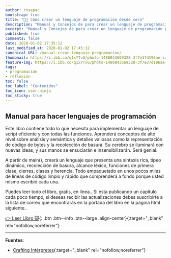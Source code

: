 ```yaml
---
author: rosepac
bootstrap: true
title: "👨‍💻 Cómo crear un lenguaje de programación desde cero"
description: "Manual y Consejos de para crear un lenguaje de programación por completo"
excerpt: "Manual y Consejos de para crear un lenguaje de programación por completo"
published: true
comments: false
date: 2020-01-02 17:35:12
last_modified_at: 2020-01-02 17:45:12
canonical_URL: /manual-crear-lenguaje-programacion/
thumbnail: https://i.ibb.co/q1xYTvG/photo-1480843669328-3f7e37d196ae-ixlib-rb-1-2.jpg
feature-img: https://i.ibb.co/q1xYTvG/photo-1480843669328-3f7e37d196ae-ixlib-rb-1-2.jpg
tags:
- programación
- reflexión
toc: false
toc_label: "Contenidos"
toc_icon: user-ninja
toc_sticky: true
---
```


## Manual para hacer lenguajes de programación

Este libro contiene todo lo que necesita para implementar un lenguaje de script eficiente y con todas las funciones. Aprenderá conceptos de alto nivel sobre análisis y semántica y detalles valiosos como la representación de código de bytes y la recolección de basura. Su cerebro se iluminará con nuevas ideas, y sus manos se ensuciarán e insensibilizarán. Será genial.

A partir de main(), creará un lenguaje que presenta una sintaxis rica, tipeo dinámico, recolección de basura, alcance léxico, funciones de primera clase, cierres, clases y herencia. Todo empaquetado en unos pocos miles de líneas de código limpio y rápido que comprenderá a fondo porque usted mismo escribió cada una.

Puedes leer todo el libro, gratis, en línea.. Si esta publicando un capítulo cada poco tiempo, si deseas recibir las actualizaciones debes suscribirte a la lista de correo que encontrarás en la portada del libro en la página html siguiente..

[👉 Leer Libro 😺](http://craftinginterpreters.com/contents.html){: .btn .btn--info .btn--large .align-center}{:target="_blank" rel="nofollow,noreferrer"}

_____

**Fuentes**:
* [Crafting Intérpretes](http://craftinginterpreters.com/){:target="_blank" rel="nofollow,noreferrer"}